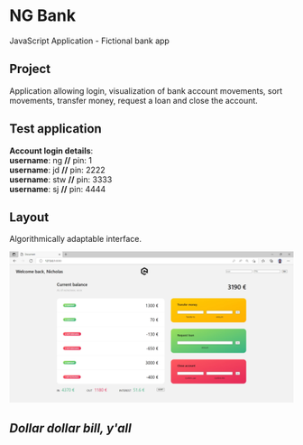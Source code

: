 # NG Bank

JavaScript Application - Fictional bank app

## Project

Application allowing login, visualization of bank account movements, sort movements, transfer money, request a loan and close the account.

## Test application

**Account login details**:  
**username**: ng **//** pin: 1  
**username**: jd **//** pin: 2222  
**username**: stw **//** pin: 3333  
**username**: sj **//** pin: 4444

## Layout

Algorithmically adaptable interface.

![Webpage screenshot](/assets/img/screenshot.jpg)

## _Dollar dollar bill, y'all_
